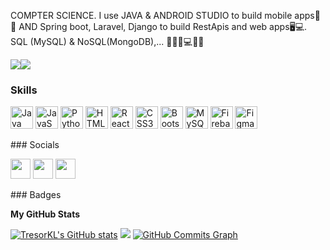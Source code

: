 COMPTER SCIENCE. I use JAVA & ANDROID STUDIO to build mobile apps📱📲 AND Spring boot, Laravel, Django to build RestApis and web apps🖥💻. SQL (MySQL) & NoSQL(MongoDB),... 👨🏽‍💻💻📱🙂

<a href="https://www.twitter.com/13observateur" target="_blank" rel="noreferrer"><img src="https://img.shields.io/twitter/follow/13observateur?logo=twitter&style=for-the-badge&color=14b8a6&labelColor=000000" /></a><a href="https://www.github.com/TresorKL" target="_blank" rel="noreferrer"><img src="https://img.shields.io/github/followers/TresorKL?logo=github&style=for-the-badge&color=14b8a6&labelColor=000000" /></a>
### Skills

<p align="left"> <a href="https://www.oracle.com/java/" target="_blank" rel="noreferrer"><img src="https://raw.githubusercontent.com/danielcranney/readme-generator/main/public/icons/skills/java-colored.svg" width="36" height="36" alt="Java" /></a> <a href="https://developer.mozilla.org/en-US/docs/Web/JavaScript" target="_blank" rel="noreferrer"><img src="https://raw.githubusercontent.com/danielcranney/readme-generator/main/public/icons/skills/javascript-colored.svg" width="36" height="36" alt="JavaScript" /></a> <a href="https://www.python.org/" target="_blank" rel="noreferrer"><img src="https://raw.githubusercontent.com/danielcranney/readme-generator/main/public/icons/skills/python-colored.svg" width="36" height="36" alt="Python" /></a> <a href="https://developer.mozilla.org/en-US/docs/Glossary/HTML5" target="_blank" rel="noreferrer"><img src="https://raw.githubusercontent.com/danielcranney/readme-generator/main/public/icons/skills/html5-colored.svg" width="36" height="36" alt="HTML5" /></a> <a href="https://reactjs.org/" target="_blank" rel="noreferrer"><img src="https://raw.githubusercontent.com/danielcranney/readme-generator/main/public/icons/skills/react-colored.svg" width="36" height="36" alt="React" /></a> <a href="https://www.w3.org/TR/CSS/#css" target="_blank" rel="noreferrer"><img src="https://raw.githubusercontent.com/danielcranney/readme-generator/main/public/icons/skills/css3-colored.svg" width="36" height="36" alt="CSS3" /></a> <a href="https://getbootstrap.com/" target="_blank" rel="noreferrer"><img src="https://raw.githubusercontent.com/danielcranney/readme-generator/main/public/icons/skills/bootstrap-colored.svg" width="36" height="36" alt="Bootstrap" /></a> <a href="https://www.mysql.com/" target="_blank" rel="noreferrer"><img src="https://raw.githubusercontent.com/danielcranney/readme-generator/main/public/icons/skills/mysql-colored.svg" width="36" height="36" alt="MySQL" /></a> <a href="https://firebase.google.com/" target="_blank" rel="noreferrer"><img src="https://raw.githubusercontent.com/danielcranney/readme-generator/main/public/icons/skills/firebase-colored.svg" width="36" height="36" alt="Firebase" /></a> <a href="https://www.figma.com/" target="_blank" rel="noreferrer"><img src="https://raw.githubusercontent.com/danielcranney/readme-generator/main/public/icons/skills/figma-colored.svg" width="36" height="36" alt="Figma" /></a> </p> 
 ### Socials  <p align="left"> <a href="https://www.github.com/TresorKL" target="_blank" rel="noreferrer"><img src="https://raw.githubusercontent.com/danielcranney/readme-generator/main/public/icons/socials/github-dark.svg" width="32" height="32" /></a> <a href="https://www.linkedin.com/in/TresorKl" target="_blank" rel="noreferrer"><img src="https://raw.githubusercontent.com/danielcranney/readme-generator/main/public/icons/socials/linkedin.svg" width="32" height="32" /></a> <a href="https://www.twitter.com/13observateur" target="_blank" rel="noreferrer"><img src="https://raw.githubusercontent.com/danielcranney/readme-generator/main/public/icons/socials/twitter.svg" width="32" height="32" /></a></p>
### Badges

<b>My GitHub Stats</b>

<a href="http://www.github.com/TresorKL"><img src="https://github-readme-stats.vercel.app/api?username=TresorKL&show_icons=true&hide=&count_private=true&title_color=10b981&text_color=ef4444&icon_color=14b8a6&bg_color=000000&hide_border=true&show_icons=true" alt="TresorKL's GitHub stats" /></a>
<a href="http://www.github.com/TresorKL"><img src="https://github-readme-streak-stats.herokuapp.com/?user=TresorKL&stroke=ef4444&background=000000&ring=10b981&fire=10b981&currStreakNum=ef4444&currStreakLabel=10b981&sideNums=ef4444&sideLabels=ef4444&dates=ef4444&hide_border=true" /></a>
<a href="http://www.github.com/TresorKL"><img src="https://activity-graph.herokuapp.com/graph?username=TresorKL&bg_color=000000&color=ef4444&line=14b8a6&point=ef4444&area_color=000000&area=true&hide_border=true&custom_title=GitHub%20Commits%20Graph" alt="GitHub Commits Graph" /></a>
